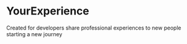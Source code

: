 # YourExperience

Created for developers share professional experiences to new people starting a new journey
